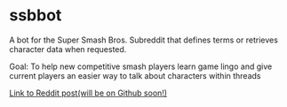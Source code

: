 # ssbbot
A bot for the Super Smash Bros. Subreddit that defines terms or retrieves character data when requested.

Goal: To help new competitive smash players learn game lingo and give current players an easier way to talk about characters within threads

<a class="card-button" href="https://www.reddit.com/r/smashbros/comments/6v7fy3/introducing_the_new_and_improved_20xxbot_ssb_bot/">Link to Reddit post(will be on Github soon!)</a>
